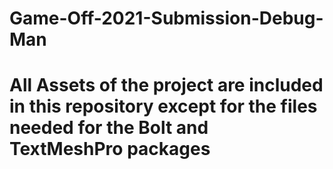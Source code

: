 # Game-Off-2021-Submission-Debug-Man
# All Assets of the project are included in this repository except for the files needed for the Bolt and TextMeshPro packages
